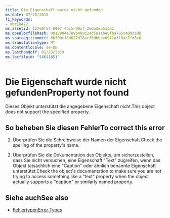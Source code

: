 ```yaml
---
title: Die Eigenschaft wurde nicht gefunden
ms.date: 07/20/2015
f1_keywords:
- vbrID422
ms.assetid: 127e0f5f-0997-4ac5-b9af-2e6a2eb513a2
ms.openlocfilehash: 9912094e7e9b489c24d5aaebe6fba705c400da8b
ms.sourcegitcommit: 6b308cf6d627d78ee36dbbae8972a310ac7fd6c8
ms.translationtype: MT
ms.contentlocale: de-DE
ms.lasthandoff: 01/23/2019
ms.locfileid: "54611851"
---
```

# <a name="property-not-found"></a><span data-ttu-id="a7e36-102">Die Eigenschaft wurde nicht gefunden</span><span class="sxs-lookup"><span data-stu-id="a7e36-102">Property not found</span></span>
<span data-ttu-id="a7e36-103">Dieses Objekt unterstützt die angegebene Eigenschaft nicht.</span><span class="sxs-lookup"><span data-stu-id="a7e36-103">This object does not support the specified property.</span></span>  
  
## <a name="to-correct-this-error"></a><span data-ttu-id="a7e36-104">So beheben Sie diesen Fehler</span><span class="sxs-lookup"><span data-stu-id="a7e36-104">To correct this error</span></span>  
  
1.  <span data-ttu-id="a7e36-105">Überprüfen Sie die Schreibweise der Namen der Eigenschaft.</span><span class="sxs-lookup"><span data-stu-id="a7e36-105">Check the spelling of the property's name.</span></span>  
  
2.  <span data-ttu-id="a7e36-106">Überprüfen Sie die Dokumentation des Objekts, um sicherzustellen, dass Sie nicht versuchen, eine Eigenschaft "Text" zugreifen, wenn das Objekt tatsächlich eine "Caption" oder ähnlich benannte Eigenschaft unterstützt.</span><span class="sxs-lookup"><span data-stu-id="a7e36-106">Check the object's documentation to make sure you are not trying to access something like a "text" property when the object actually supports a "caption" or similarly named property.</span></span>  
  
## <a name="see-also"></a><span data-ttu-id="a7e36-107">Siehe auch</span><span class="sxs-lookup"><span data-stu-id="a7e36-107">See also</span></span>
- [<span data-ttu-id="a7e36-108">Fehlertypen</span><span class="sxs-lookup"><span data-stu-id="a7e36-108">Error Types</span></span>](../../../visual-basic/programming-guide/language-features/error-types.md)
